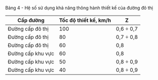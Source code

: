 Bảng 4 - Hệ số sử dụng khả năng thông hành thiết kế của đường đô thị

| Cấp đường         |   Tốc độ thiết kế, km/h | Z         |
|-------------------|-------------------------|-----------|
| Đường cấp đô thị  |                     100 | 0,6 ÷ 0,7 |
| Đường cấp đô thị  |                      80 | 0,7 ÷ 0,8 |
| Đường cấp đô thị  |                      60 | 0,8       |
| Đường cấp khu vực |                      60 | 0,8       |
| Đường cấp khu vực |                      50 | 0,8 ÷ 0,9 |
| Đường cấp khu vực |                      40 | 0,8 ÷ 0,9 |